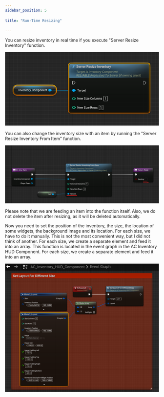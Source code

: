 ```yaml
---
sidebar_position: 5

title: "Run-Time Resizing"

---
```


You can resize inventory in real time if you execute "Server Resize Inventory" function.

![img.png](..%2FImages_extras%2FResize%2Fimg.png)

You can also change the inventory size with an item by running the "Server Resize Inventory From Item" function.

![img_1.png](..%2FImages_extras%2FResize%2Fimg_1.png)

Please note that we are feeding an item into the function itself. Also, we do not delete the item after resizing, as
it will be deleted automatically.

Now you need to set the position of the inventory, the size, the location of some widgets, the background image and its
location.
For each size, we have to do it manually. This is not the most convenient way, but I did not think of another.
For each size, we create a separate element and feed it into an array.
This function is located in the event graph in the AC Inventory HUD Component. For each size, we create a separate
element and feed it into an array.

![img_8.png](..%2FImages_extras%2FAppearance%2Fimg_8.png)
